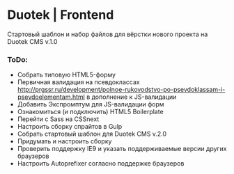 # Duotek | Frontend

Стартовый шаблон и набор файлов для вёрстки нового проекта на Duotek CMS v.1.0

### ToDo:

- Собрать типовую HTML5-форму
- Первичная валидация на псевдоклассах http://prgssr.ru/development/polnoe-rukovodstvo-po-psevdoklassam-i-psevdoelementam.html в дополнение к JS-валидации
- Добавить Экспромптум для JS-валидации форм
- Ознакомиться (и подключить) HTML5 Boilerplate
- Перейти с Sass на CSSnext
- Настроить сборку спрайтов в Gulp
- Собрать стартовый шаблон для Duotek CMS v.2.0
- Придумать и настроить сборку
- Проверить поддержку IE9 и указать поддерживаемые версии других браузеров
- Настроить Autoprefixer согласно поддержке браузеров

